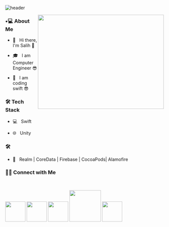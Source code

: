 
 ![header](https://capsule-render.vercel.app/api?type=waving&color=gradient&height=200&customColorList=3&text=Salih%20Çakmak&fontAlignY=45&desc=iOS%20Developer&descAlignY=25&descAlign=60&fontColor=394A58&fontSize=50)

<img align='right' src="https://media.giphy.com/media/8abAbOrQ9rvLG/giphy.gif" width="400" height="300">


<h3> •💻 About Me </h3>

- 🤔 &nbsp; Hi there, I'm Salih 🫡

- 🎓 &nbsp; I am Computer Engineer 😎

- 👾 &nbsp; I am coding swift 😎

<h3>🛠 Tech Stack</h3>

- 💻 &nbsp; Swift

- 🌐 &nbsp; Unity

<h3>🛠 </h3>

- 🔧 &nbsp; Realm | CoreData | Firebase | CocoaPods| Alamofire


<h3> 🤝🏻 Connect with Me </h3>

<br>

<p align="center">
  
[<img height="64px" src="https://cdn.svgporn.com/logos/linkedin.svg" />][linkedin]
[<img height="64px" src="https://cdn.svgporn.com/logos/twitter.svg" />][twitter]
[<img height="64px" src="https://cdn.svgporn.com/logos/youtube.svg" />][youtube]
[<img height="100px" src="https://cdn.svgporn.com/logos/apple.svg" />][apple]
[<img height="64px" src="https://cdn.svgporn.com/logos/blogger.svg" />][blog]

[blog]:https://salihcakmak.com
[linkedin]:https://www.linkedin.com/in/salihcakmak/
[youtube]:https://www.youtube.com/channel/UC-hFZR424vEoDLoz0zjFt0Q
[twitter]:https://twitter.com/salihcakmak_dev
[apple]:https://apps.apple.com/tr/developer/mehmet-salih-cakmak/id1620610562?l=tr
